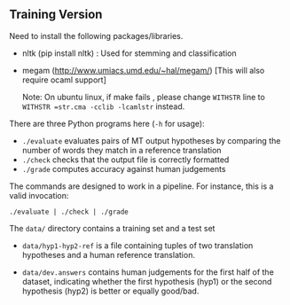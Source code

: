## Training Version
Need to install the following packages/libraries.

- nltk (pip install nltk) : Used for stemming and classification
- megam (http://www.umiacs.umd.edu/~hal/megam/) [This will also require ocaml support]
    
    Note: On ubuntu linux, if make fails , please change `WITHSTR` line to `WITHSTR =str.cma -cclib -lcamlstr`
    instead.


There are three Python programs here (`-h` for usage):

 - `./evaluate` evaluates pairs of MT output hypotheses by comparing the number of words they match in a reference translation
 - `./check` checks that the output file is correctly formatted
 - `./grade` computes accuracy against human judgements 

The commands are designed to work in a pipeline. For instance, this is a valid invocation:

    ./evaluate | ./check | ./grade

The `data/` directory contains a training set and a test set

 - `data/hyp1-hyp2-ref` is a file containing tuples of two translation hypotheses and a human reference translation.

 - `data/dev.answers` contains human judgements for the first half of the dataset, indicating whether the first hypothesis (hyp1) or the second hypothesis (hyp2) is better or equally good/bad.


